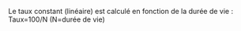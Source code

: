 Le taux constant (linéaire) est calculé en fonction de la durée de vie : Taux=100/N (N=durée de vie)